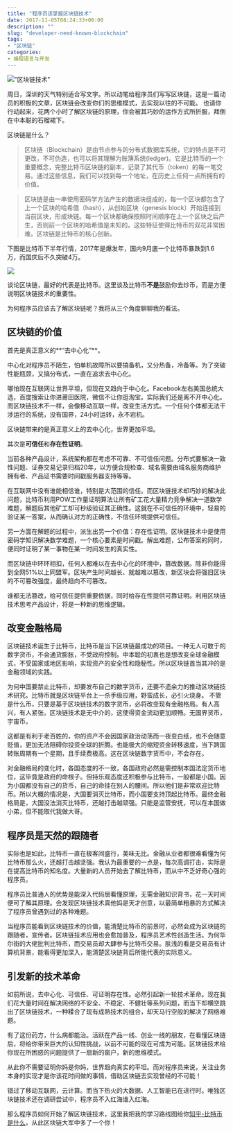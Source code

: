 ```yaml
---
title: "程序员该掌握区块链技术"
date: 2017-11-05T08:24:33+08:00 
description: ""
slug: "developer-need-known-blockchain" 
tags:
- "区块链"
categories: 
- 编程语言与开发
---
```

!["区块链技术"](https://static.yushuangqi.com/blog/2017/110501.jpg-one) 


周日，深圳的天气特别适合写文字。所以动笔给程序员们写写区块链，这是一篇动员的积极的文章，区块链会改变你们的思维模式，去实现以往的不可能。
也请你行动起来，花两个小时了解区块链的原理，你会被其巧妙的运作方式所折服，拜倒在中本聪的石榴裙下。

区块链是什么？
>区块链（Blockchain）是由节点参与的分布式数据库系统，它的特点是不可更改，不可伪造，也可以将其理解为账簿系统(ledger)。它是比特币的一个重要概念，完整比特币区块链的副本，记录了其代币（token）的每一笔交易。通过这些信息，我们可以找到每一个地址，在历史上任何一点所拥有的价值。

> 区块链是由一串使用密码学方法产生的数据块组成的，每一个区块都包含了上一个区块的哈希值（hash），从创始区块（genesis block）开始连接到当前区块，形成块链。每一个区块都确保按照时间顺序在上一个区块之后产生，否则前一个区块的哈希值是未知的。这些特征使得比特币的双花非常困难。区块链是比特币的核心创新。

下图是比特币下半年行情，2017年是爆发年，国内9月底一个比特币暴跌到1.6万，而国庆后不久突破4万。

![](https://static.yushuangqi.com/blog/2017/110502.png-one)

谈论区块链，最好的代表是比特币。这里谈及比特币**不是**鼓励你去炒币，而是方便说明区块链技术的重要性。

为何程序员应该去了解区块链呢？我将从三个角度聊聊我的看法。

## 区块链的价值 
首先是真正意义的**“去中心化”**。

中心化对程序员不陌生，怕单机故障所以要搞备机，又分热备，冷备等。为了突破性能瓶颈，又搞分布式，一直在追求去中心化。

哪怕现在互联网让世界平坦，但现在又趋向于中心化。Facebook左右美国总统大选，百度搜索让你进莆田医院，微信不让你逛淘宝。实际我们还是离不开中心化。而区块链技术不一样，会像移动互联一样，改变生活方式。一个任何个体都无法干涉运行的系统，没有国界，24小时运转，永不宕机。

区块链带来的是真正意义上的去中心化，世界更加平坦。

其次是**可信任**和**存在性证明**。

当前各种产品设计，系统架构都在考虑不可靠、不可信任问题。分布式要解决一致性问题、证券交易记录归档20年，以方便合规检查、域名需要由域名服务商维护拥有者、产品证书需要时间戳服务器支持等等。

在互联网中没有谁能相信谁，特别是大范围的信任。而区块链技术却巧妙的解决此问题，比特币利用POW工作量证明算法让所有矿工花大量精力竞争解决一道数学难题，解题后其他矿工却可秒级验证其正确性。这就在不可信任的环境中，轻易的验证某一答案，从而确认对方的正确性，不信任环境提供可信任。

另一方面在解题的过程中，派生出另一个价值：存在性证明。区块链技术中是使用密码学知识解决数学难题，一个核心要素是时间戳。解出难题，公布答案的同时，便同时证明了某一事物在某一时间发生的真实性。

而区块链中环环相扣，任何人都难以在去中心化的环境中，篡改数据。除非你能得到全网51%以上同盟军。区块产生时间越长、就越难以篡改，新区块会将强旧区块的不可篡改强度，最终趋向不可篡改。

谁都无法篡改，给可信任提供重要依据，同时给存在性提供可靠证明。利用区块链技术思考产品设计，将是一种新的思维逻辑。
   

## 改变金融格局
区块链技术诞生于比特币，比特币是当下区块链最成功的项目。一种无人可敢于的数字货币，不会通货膨胀，不受政府控制。中本聪的初衷也是想改变全球金融模式，不受国家或地区影响，实现资产的安全性和隐秘性。所以区块链首当其冲的是金融领域的实践。

为何中国要禁止比特币，却要发布自己的数字货币，还要不遗余力的推动区块链技术研究。比特币就是区块链平台上一杀手级应用，野蛮成长，必引火烧身。
不管是什么币，只要是基于区块链技术的数字货币，必将改变现有金融格局。有人高兴，有人紧张。区块链技术是无中介的，这使得资金流动更加顺畅。无国界货币，宇宙币。
 
这都是有利于老百姓的，你的资产不会因国家政治动荡而一夜变白纸，也不会随意贬值，更加无法阻碍你投资全球的折腾。也能极大的缩短资金转移速度，当下跨国转账周期有一个星期，且手续费极高。这在区块链数字货币中，不会存在。

 对金融格局的变化时，各国态度的不一致，各国政府必然是需控制本国法定货币地位，这毕竟是政府的命根子。但持乐观态度还积极参与比特币，一般都是小国。因为小国都没有自己的货币，自己的命挂在别人的腰间。所以他们是非常欢迎比特币。所以大概的情况是，大国要消灭比特币，而小国要支持顶起比特币。最终金融格局是，大国没法消灭比特币，还越打击越顽强。只能是监管安抚，可以在本国做小弟，但不能取代我做大哥。

## 程序员是天然的跟随者
实际也是如此，比特币一直在极客间盛行，美味无比。金融从业者都很难看懂为何比特币那么火，还越打击越坚强。我认为最重要的一点是，每次高调打击，实际是在提高比特币的知名度。大量新的人员开始去了解比特币，而从中不乏好奇心强的程序员。

程序员比普通人的优势是能深入代码层看懂原理，无需金融知识背书，花一天时间便可了解其原理。会发现区块链技术真他妈是天才创意，以最简单粗暴的方式解决了程序员曾遇到过的各种难题。

当程序员能看到区块链技术的价值，能清楚比特币的前景时，必然会成为区块链的跟随者，宣传者。区块链技术应用也会愈加普及，程序员艺术性创造生活。为何华尔街的大佬批判比特币，而交易员却大肆参与比特币交易。肤浅的看是交易员有计算机背景，能看得更加深入，能清楚区块链背后所能代表的实际意义。

## 引发新的技术革命

如前所说，去中心化、可信任、可证明存在性。必然引起新一轮技术革命。现在我们花大量时间在解决网络的不安全、不稳定、不健壮等系列问题，而当下却横空跳出了区块链技术，一种糅合了现有成熟技术的组合，却天马行空般的解决了网络难题。

有了这份药方，什么病都能治。活跃在产品一线、创业一线的朋友，在看懂区块链后，将给你带来巨大的认知性挑战，以前不可能的现在可成为可能。区块链技术给你现在所困惑的问题提供了一扇新的窗户，新的思维模式。

从此你不需要证明你妈是你妈，世界趋向真实的平坦。而对程序员来说，关注业务本身的实现才是你该花时间做的事情，借助区块链去实现曾经的不可能！

错过了移动互联网，云计算。而当下热火的大数据、人工智能已在进行时。唯独区块链技术还在调研尝试中，程序员不入红海谁入红海。 

那么程序员如何开始了解区块链技术，这里我把我的学习路线图给你[知乎-比特币是什么](https://www.zhihu.com/question/22076666/answer/232628039)，从此区块链大军中多了一个你！

